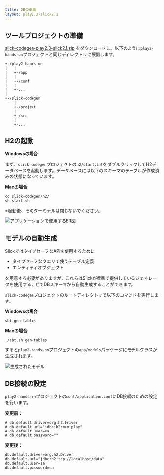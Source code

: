 ```yaml
---
title: DBの準備
layout: play2.3-slick2.1
---
```


## ツールプロジェクトの準備

[slick-codegen-play2.3-slick2.1.zip](https://github.com/bizreach/play2-hands-on/raw/master/downloads/slick-codegen-play2.3-slick2.1.zip) をダウンロードし、以下のように`play2-hands-on`プロジェクトと同じディレクトリに展開します。

```
+-/play2-hands-on
|   |
|   +-/app
|   |
|   +-/conf
|   |
|   +-...
|
+-/slick-codegen
    |
    +-/project
    |
    +-/src
    |
    +-...
```

## H2の起動

**Windowsの場合**

まず、`slick-codegen`プロジェクトの`h2/start.bat`をダブルクリックしてH2データベースを起動します。データベースには以下のスキーマのテーブルが作成済みの状態になっています。

**Macの場合**

```
cd slick-codegen/h2/
sh start.sh
```

※起動後、そのターミナルは閉じないでください。

![アプリケーションで使用するER図](../images/play2.3-slick2.1/er_diagram.png)

## モデルの自動生成

SlickではタイプセーフなAPIを使用するために

* タイプセーフなクエリで使うテーブル定義
* エンティティオブジェクト

を用意する必要がありますが、これらはSlickが標準で提供しているジェネレータを使用することでDBスキーマから自動生成することができます。

`slick-codegen`プロジェクトのルートディレクトリで以下のコマンドを実行します。

**Windowsの場合**

```
sbt gen-tables
```

**Macの場合**

```
./sbt.sh gen-tables
```

すると`play2-hands-on`プロジェクトの`app/models`パッケージにモデルクラスが生成されます。

![生成されたモデル](../images/play2.3-slick2.1/gen_model.png)

## DB接続の設定

`play2-hands-on`プロジェクトの`conf/application.conf`にDB接続のための設定を行います。

**変更前：**

```properties
# db.default.driver=org.h2.Driver
# db.default.url="jdbc:h2:mem:play"
# db.default.user=sa
# db.default.password=""
```

**変更後：**

```properties
db.default.driver=org.h2.Driver
db.default.url="jdbc:h2:tcp://localhost/data"
db.default.user=sa
db.default.password=sa
```

